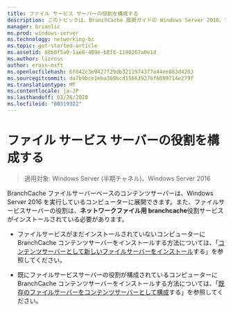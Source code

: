 ```yaml
---
title: ファイル サービス サーバーの役割を構成する
description: このトピックは、BranchCache 展開ガイドの Windows Server 2016、ブランチ オフィスに WAN 帯域幅使用量を最適化するために分散され、ホスト型キャッシュ モードで BranchCache を展開する方法を示しますの一部
manager: brianlic
ms.prod: windows-server
ms.technology: networking-bc
ms.topic: get-started-article
ms.assetid: 68b0f5a0-1ae8-489e-b8f8-1190267a0e1d
ms.author: lizross
author: eross-msft
ms.openlocfilehash: 6f042c3e9427f29db32119743f7a44ee883d4203
ms.sourcegitcommit: da7b9bce1eba369bcd156639276f6899714e279f
ms.translationtype: MT
ms.contentlocale: ja-JP
ms.lasthandoff: 03/26/2020
ms.locfileid: "80319322"
---
```

# <a name="configure-the-file-services-server-role"></a>ファイル サービス サーバーの役割を構成する

>適用対象: Windows Server (半期チャネル)、Windows Server 2016

BranchCache ファイルサーバーベースのコンテンツサーバーは、Windows Server 2016 を実行しているコンピューターに展開できます。また、ファイルサービスサーバーの役割は、**ネットワークファイル用 branchcache**役割サービスがインストールされている必要があります。  
  
-   ファイルサービスがまだインストールされていないコンピューターに BranchCache コンテンツサーバーをインストールする方法については、「[コンテンツサーバーとして新しいファイルサーバーをインストール](../../branchcache/deploy/Install-a-New-File-Server-as-a-Content-Server.md)する」を参照してください。  
  
-   既にファイルサービスサーバーの役割が構成されているコンピューターに BranchCache コンテンツサーバーをインストールする方法については、「[既存のファイルサーバーをコンテンツサーバーとして構成](../../branchcache/deploy/Configure-an-Existing-File-Server-as-a-Content-Server.md)する」を参照してください。  
  


